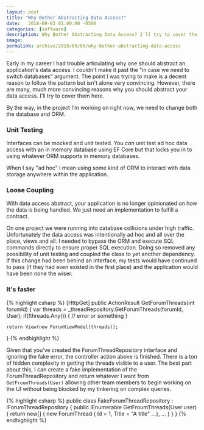 ```yaml
---
layout: post
title: "Why Bother Abstracting Data Access?"
date:   2018-09-03 01:00:00 -0500
categories: [software]
description: Why Bother Abstracting Data Access? I'll try to cover the reasons here. 
image: 
permalink: archive/2018/09/03/why-bother-abstracting-data-access
---
```


Early in my career I had trouble articulating why one should abstract an application's data access. I couldn't make it past the "in case we need to switch databases" argument. The point I was trying to make is a decent reason to follow the pattern but isn't alone very convincing. However, there are many, much more convincing reasons why you should abstract your data access. I'll try to cover them here. 

By the way, in the project I'm working on right now, we need to change both the database and ORM.

### Unit Testing
Interfaces can be mocked and unit tested. You _can_ unit test ad hoc data access with an in memory database using EF Core but that locks you in to using whatever ORM supports in memory databases. 

When I say "ad hoc" i mean using some kind of ORM to interact with data storage anywhere within the application.

### Loose Coupling
With data access abstract, your application is no longer opinionated on how the data is being handled. We just need an implementation to fulfill a contract.

On one project we were running into database collisions under high traffic. Unfortunately the data access was intentionally ad hoc and all over the place, views and all. I needed to bypass the ORM and execute SQL commands directly to ensure proper SQL execution. Doing so removed any possibility of unit testing and coupled the class to yet another dependency. If this change had been behind an interface, my tests would have continued to pass (if they had even existed in the first place) and the application would have been none the wiser.

### It's faster
{% highlight csharp %}
[HttpGet]
public ActionResult GetForumThreads(int forumId)
{
    var threads = _threadRepository.GetForumThreads(forumId, User);
    if(!threads.Any())
    {
        // error or something
    }

    return View(new ForumViewModel(threads));
}
{% endhighlight %}

Given that you've created the ForumThreadRepository interface and ignoring the fake error, the controller action above is finished. There is a ton of hidden complexity in getting the threads visible to a user. The best part about this, I can create a fake implementation of the ForumThreadRepository and return whatever I want from `GetFroumThreads(User)` allowing other team members to begin working on the UI without being blocked by my tinkering on complex queries.

{% highlight csharp %}
public class FakeForumThreadRepository : IForumThreadRepository
{
    public IEnumerable<ForumThread> GetFroumThreads(User user)
    {
        return new[]
        {
            new ForumThread { Id = 1, Title = "A title" ...},
            ...
        }
    }
}
{% endhighlight %}

